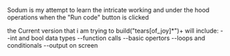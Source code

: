 Sodum is my attempt to learn the intricate working and under the hood operations when the "Run code" button is clicked

the Current version that i am trying to build("tears[of_joy]*")+ will include:
--int and bool data types
--function calls
--basic opertors
--loops and conditionals
--output on screen 


